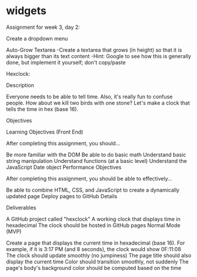 # widgets

Assignment for week 3, day 2:

Create a dropdown menu

Auto-Grow Textarea -Create a textarea that grows (in height) so that it is always bigger than its text content -Hint: Google to see how this is generally done, but implement it yourself; don't copy/paste

Hexclock:

Description

Everyone needs to be able to tell time. Also, it's really fun to confuse people. How about we kill two birds with one stone? Let's make a clock that tells the time in hex (base 16).

Objectives

Learning Objectives (Front End)

After completing this assignment, you should...

Be more familiar with the DOM
Be able to do basic math
Understand basic string manipulation
Understand functions (at a basic level)
Understand the JavaScript Date object
Performance Objectives

After completing this assignment, you should be able to effectively...

Be able to combine HTML, CSS, and JavaScript to create a dynamically updated page
Deploy pages to GitHub
Details

Deliverables

A GitHub project called "hexclock"
A working clock that displays time in hexadecimal
The clock should be hosted in GitHub pages
Normal Mode (MVP)

Create a page that displays the current time in hexadecimal (base 16).
For example, if it is 3:17 PM (and 8 seconds), the clock would show 0F:11:08
The clock should update smoothly (no jumpiness)
The page title should also display the current time
Color should transition smoothly, not suddenly
The page's body's background color should be computed based on the time
